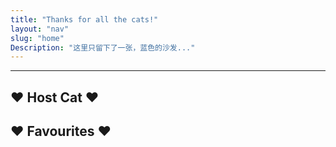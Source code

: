 ```yaml
---
title: "Thanks for all the cats!"
layout: "nav"
slug: "home"
Description: "这里只留下了一张，蓝色的沙发..."
---
```


---

## ♥ Host Cat ♥



## ♥ Favourites ♥



